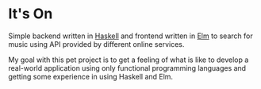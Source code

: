 # It's On

Simple backend written in [Haskell](haskell.org) and frontend written in [Elm](elm-lang.org) to search for music using API provided by different online services.

My goal with this pet project is to get a feeling of what is like to develop a real-world application using only functional programming languages and getting some experience in using Haskell and Elm.
